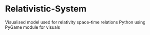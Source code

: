 # Relativistic-System
Visualised model used for relativity space-time relations
Python using PyGame module for visuals

